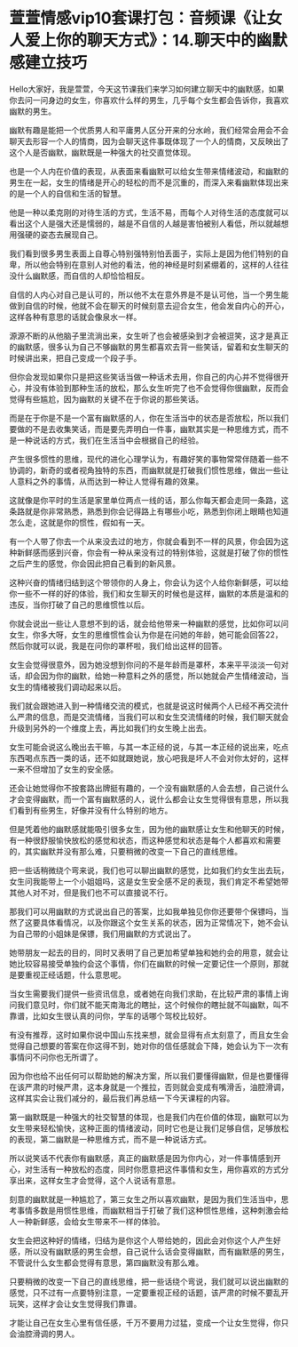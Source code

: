 # 萱萱情感vip10套课打包：音频课《让女人爱上你的聊天方式》：14.聊天中的幽默感建立技巧

Hello大家好，我是萱萱，今天这节课我们来学习如何建立聊天中的幽默感，如果你去问一问身边的女生，你喜欢什么样的男生，几乎每个女生都会告诉你，我喜欢幽默的男生。

幽默有趣是能把一个优质男人和平庸男人区分开来的分水岭，我们经常会用会不会聊天去形容一个人的情商，因为会聊天这件事既体现了一个人的情商，又反映出了这个人是否幽默，幽默既是一种强大的社交直觉体现。

也是一个人内在价值的表现，从表面来看幽默可以给女生带来情绪波动，和幽默的男生在一起，女生的情绪是开心的轻松的而不是沉重的，而深入来看幽默体现出来的是一个人的自信和生活的智慧。

他是一种以柔克刚的对待生活的方式，生活不易，而每个人对待生活的态度就可以看出这个人是强大还是懦弱的，越是不自信的人越是害怕被别人看低，所以就越想用强硬的姿态去展现自己。

我们看到很多男生表面上自尊心特别强特别怕丢面子，实际上是因为他们特别的自卑，所以他会特别在意别人对他的看法，他的神经是时刻紧绷着的，这样的人往往没什么幽默感，而自信的人却恰恰相反。

自信的人内心对自己是认可的，所以他不太在意外界是不是认可他，当一个男生能做到自信的时候，他就不会在聊天的时候刻意去迎合女生，他会发自内心的开心，这样各种有意思的话就会像泉水一样。

源源不断的从他脑子里流淌出来，女生听了也会被感染到才会被逗笑，这才是真正的幽默感，很多认为自己不够幽默的男生都喜欢去背一些笑话，留着和女生聊天的时候讲出来，把自己变成一个段子手。

但你会发现如果你只是把这些笑话当做一种话术去用，你自己的内心并不觉得很开心，并没有体验到那种生活的放松，那么女生听完了也不会觉得你很幽默，反而会觉得有些尴尬，因为幽默的关键不在于你说的那些笑话。

而是在于你是不是一个富有幽默感的人，你在生活当中的状态是否放松，所以我们要做的不是去收集笑话，而是要先弄明白一件事，幽默其实是一种思维方式，而不是一种说话的方式，我们在生活当中会根据自己的经验。

产生很多惯性的思维，现代的进化心理学认为，有趣好笑的事物常常伴随着一些不协调的，新奇的或者视角独特的东西，而幽默就是打破我们惯性思维，做出一些让人意料之外的事情，从而达到一种让人觉得有趣的效果。

这就像是你平时的生活是家里单位两点一线的话，那么你每天都会走同一条路，这条路就是你非常熟悉，熟悉到你会记得路上有哪些小吃，熟悉到你闭上眼睛也知道怎么走，这就是你的惯性，假如有一天。

有一个人带了你去一个从来没去过的地方，你就会看到不一样的风景，你会因为这种新鲜感而感到兴奋，你会有一种从来没有过的特别体验，这就是打破了你的惯性之后产生的感觉，你会因此把自己看到的新风景。

这种兴奋的情绪归结到这个带领你的人身上，你会认为这个人给你新鲜感，可以给你一些不一样的好的体验，我们和女生聊天的时候也是这样，幽默的本质是温和的违反，当你打破了自己的思维惯性以后。

你就会说出一些让人意想不到的话，就会给他带来一种幽默的感觉，比如你可以问女生，你多大呀，女生的思维惯性会认为你是在问她的年龄，她可能会回答22，然后你就可以说，我是在问你的罩杯啦，我们给出这样的回答。

女生会觉得很意外，因为她没想到你问的不是年龄而是罩杯，本来平平淡淡一句对话，却会因为你的幽默，给她一种意料之外的感觉，所以她就会产生情绪波动，当女生的情绪被我们调动起来以后。

我们就会跟她进入到一种情绪交流的模式，也就是说这时候两个人已经不再交流什么严肃的信息，而是交流情绪，当我们可以和女生交流情绪的时候，我们聊天就会升级到另外的一个维度上去，再比如我们约女生晚上出去。

女生可能会说这么晚出去干嘛，与其一本正经的说，与其一本正经的说出来，吃点东西喝点东西一类的话，还不如就跟她说，放心吧我是坏人不会对你太好的，这样一来不但增加了女生的安全感。

还会让她觉得你不按套路出牌挺有趣的，一个没有幽默感的人会去想，自己说什么才会变得幽默，而一个富有幽默感的人，说什么都会让女生觉得很有意思，所以我们看到有些男生，好像并没有什么特别的地方。

但是凭着他的幽默感就能吸引很多女生，因为他的幽默感让女生和他聊天的时候，有一种很舒服愉快放松的感觉和状态，而这种感觉和状态是每个人都喜欢和需要的，其实幽默并没有那么难，只要稍微的改变一下自己的直线思维。

把一些话稍微绕个弯来说，我们也可以聊出幽默的感觉，比如我们约女生出去玩，女生问我能带上一个小姐姐吗，这是女生安全感不足的表现，我们肯定不希望她带其他人对不对，但是我们也不可以直接说不行。

那我们可以用幽默的方式说出自己的答案，比如我单独见你你还要带个保镖吗，当然了这要具体看情况，以及你跟这个女生关系的状态，因为正常情况下，她不会认为自己带的小姐妹是保镖，我们用幽默的方式说出了。

她带朋友一起去的目的，同时又表明了自己更加希望单独和她约会的用意，就会让她比较容易接受单独约会这个事情，你们在幽默的时候一定要记住一个原则，那就是要重视正经话题，什么意思呢。

当女生需要我们提供一些资讯信息，或者她在向我们求助，在比较严肃的事情上询问我们意见时，你们就不能天南海北的瞎扯，这个时候你的瞎扯就不叫幽默，叫不靠谱，比如女生很认真的问你，学车的话哪个驾校比较好。

有没有推荐，这时如果你说中国山东找来想，就会显得有点太刻意了，而且女生会觉得自己想要的答案在你这得不到，她对你的信任感就会下降，她会认为下一次有事情问不问你也无所谓了。

因为你也给不出任何可以帮助她的解决方案，所以我们要懂得幽默，但是也要懂得在该严肃的时候严肃，这本身就是一个推拉，否则就会变成有嘴滑舌，油腔滑调，这样其实会让我们减分的，最后我们再总结一下今天课程的内容。

第一幽默既是一种强大的社交智慧的体现，也是我们内在价值的体现，幽默可以为女生带来轻松愉快，这种正面的情绪波动，同时它也是让我们足够自信，足够放松的表现，第二幽默是一种思维方式，而不是一种说话方式。

所以说笑话不代表你有幽默感，真正的幽默感是因为你内心，对一件事情感到开心，对生活有一种放松的态度，同时你愿意把这件事情和女生，用你喜欢的方式分享出来，这样女生才会觉得，这个人说话有意思。

刻意的幽默就是一种尴尬了，第三女生之所以喜欢幽默，是因为我们生活当中，思考事情多数是用惯性思维，而幽默相当于打破了我们这种惯性思维，这种刺激会给人一种新鲜感，会给女生带来不一样的体验。

女生会把这种好的情绪，归结为是你这个人带给她的，因此会对你这个人产生好感，所以没有幽默感的男生会想，自己说什么话会变得幽默，而有幽默感的男生，不管说什么女生都会觉得有意思，第四幽默没有那么难。

只要稍微的改变一下自己的直线思维，把一些话绕个弯说，我们就可以说出幽默的感觉，只不过有一点要特别注意，一定要重视正经的话题，该严肃的时候不要乱开玩笑，这样才会让女生觉得我们靠谱。

才能让自己在女生心里有信任感，千万不要用力过猛，变成一个让女生觉得，你只会油腔滑调的男人。